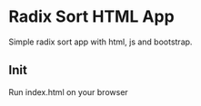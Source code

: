 # Radix Sort HTML App

Simple radix sort app with html, js and bootstrap.

## Init

Run index.html on your browser